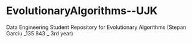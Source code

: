 # EvolutionaryAlgorithms--UJK
Data Engineering Student Repository for Evolutionary Algorithms (Stepan Garciu _135 843 _ 3rd year)
